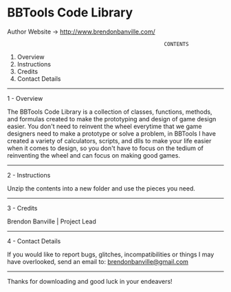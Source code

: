 # BBTools Code Library
Author Website -> http://www.brendonbanville.com/

                                                       CONTENTS                                                       
1) Overview
2) Instructions
3) Credits
4) Contact Details
-------------------------------------------------------------------------------------------------------

1 - Overview

The BBTools Code Library is a collection of classes, functions, methods, and formulas created to make the prototyping and design of game design easier. You don't need to reinvent the wheel everytime that we game designers need to make a prototype or solve a problem, in BBTools I have created a variety of calculators, scripts, and dlls to make your life easier when it comes to design, so you don't have to focus on the tedium of reinventing the wheel and can focus on making good games.

-------------------------------------------------------------------------------------------------------

2 - Instructions

Unzip the contents into a new folder and use the pieces you need.

-------------------------------------------------------------------------------------------------------

3 - Credits

Brendon Banville | Project Lead

-------------------------------------------------------------------------------------------------------

4 - Contact Details

If you would like to report bugs, glitches, incompatibilities or things I may have overlooked, send an email to:
brendonbanville@gmail.com

-------------------------------------------------------------------------------------------------------

Thanks for downloading and good luck in your endeavers!
